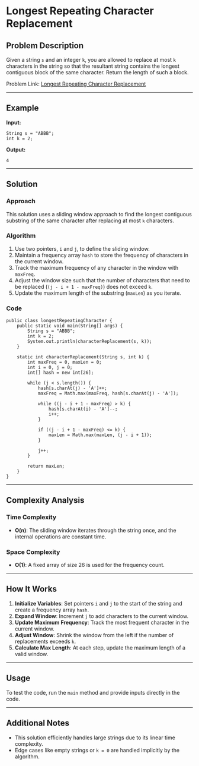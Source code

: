 # Longest Repeating Character Replacement

## Problem Description
Given a string `s` and an integer `k`, you are allowed to replace at most `k` characters in the string so that the resultant string contains the longest contiguous block of the same character. Return the length of such a block.

Problem Link: [Longest Repeating Character Replacement](https://leetcode.com/problems/longest-repeating-character-replacement/description/)

---

## Example

**Input:**
```java[]
String s = "ABBB";
int k = 2;
```

**Output:**
```
4
```

---

## Solution

### Approach
This solution uses a sliding window approach to find the longest contiguous substring of the same character after replacing at most `k` characters.

### Algorithm
1. Use two pointers, `i` and `j`, to define the sliding window.
2. Maintain a frequency array `hash` to store the frequency of characters in the current window.
3. Track the maximum frequency of any character in the window with `maxFreq`.
4. Adjust the window size such that the number of characters that need to be replaced (`(j - i + 1 - maxFreq)`) does not exceed `k`.
5. Update the maximum length of the substring (`maxLen`) as you iterate.

### Code
```java[]
public class longestRepeatingCharacter {
    public static void main(String[] args) {
        String s = "ABBB";
        int k = 2;
        System.out.println(characterReplacement(s, k));
    }

    static int characterReplacement(String s, int k) {
        int maxFreq = 0, maxLen = 0;
        int i = 0, j = 0;
        int[] hash = new int[26];

        while (j < s.length()) {
            hash[s.charAt(j) - 'A']++;
            maxFreq = Math.max(maxFreq, hash[s.charAt(j) - 'A']);

            while ((j - i + 1 - maxFreq) > k) {
                hash[s.charAt(i) - 'A']--;
                i++;
            }

            if ((j - i + 1 - maxFreq) <= k) {
                maxLen = Math.max(maxLen, (j - i + 1));
            }

            j++;
        }

        return maxLen;
    }
}
```

---

## Complexity Analysis

### Time Complexity
- **O(n)**: The sliding window iterates through the string once, and the internal operations are constant time.

### Space Complexity
- **O(1)**: A fixed array of size 26 is used for the frequency count.

---

## How It Works
1. **Initialize Variables**: Set pointers `i` and `j` to the start of the string and create a frequency array `hash`.
2. **Expand Window**: Increment `j` to add characters to the current window.
3. **Update Maximum Frequency**: Track the most frequent character in the current window.
4. **Adjust Window**: Shrink the window from the left if the number of replacements exceeds `k`.
5. **Calculate Max Length**: At each step, update the maximum length of a valid window.

---

## Usage
To test the code, run the `main` method and provide inputs directly in the code.

---

## Additional Notes
- This solution efficiently handles large strings due to its linear time complexity.
- Edge cases like empty strings or `k = 0` are handled implicitly by the algorithm.
